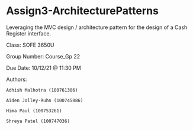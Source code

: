 # Assign3-ArchitecturePatterns
Leveraging the MVC design / architecture pattern for the design of a Cash Register interface. 

Class: SOFE 3650U

Group Number: Course_Gp 22

Due Date: 10/12/21 @ 11:30 PM

Authors: 

	Adhish Malhotra (100761306)

	Aiden Jolley-Ruhn (100745886)
	 
	Hima Paul (100753261) 
	 
	Shreya Patel (100747036)
